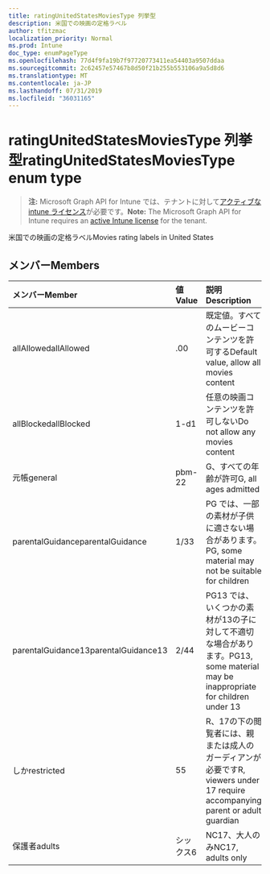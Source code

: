 ```yaml
---
title: ratingUnitedStatesMoviesType 列挙型
description: 米国での映画の定格ラベル
author: tfitzmac
localization_priority: Normal
ms.prod: Intune
doc_type: enumPageType
ms.openlocfilehash: 77d4f9fa19b7f97720773411ea54403a9507ddaa
ms.sourcegitcommit: 2c62457e57467b8d50f21b255b553106a9a5d8d6
ms.translationtype: MT
ms.contentlocale: ja-JP
ms.lasthandoff: 07/31/2019
ms.locfileid: "36031165"
---
```

# <a name="ratingunitedstatesmoviestype-enum-type"></a><span data-ttu-id="e9770-103">ratingUnitedStatesMoviesType 列挙型</span><span class="sxs-lookup"><span data-stu-id="e9770-103">ratingUnitedStatesMoviesType enum type</span></span>

> <span data-ttu-id="e9770-104">**注:** Microsoft Graph API for Intune では、テナントに対して[アクティブな intune ライセンス](https://go.microsoft.com/fwlink/?linkid=839381)が必要です。</span><span class="sxs-lookup"><span data-stu-id="e9770-104">**Note:** The Microsoft Graph API for Intune requires an [active Intune license](https://go.microsoft.com/fwlink/?linkid=839381) for the tenant.</span></span>

<span data-ttu-id="e9770-105">米国での映画の定格ラベル</span><span class="sxs-lookup"><span data-stu-id="e9770-105">Movies rating labels in United States</span></span>

## <a name="members"></a><span data-ttu-id="e9770-106">メンバー</span><span class="sxs-lookup"><span data-stu-id="e9770-106">Members</span></span>
|<span data-ttu-id="e9770-107">メンバー</span><span class="sxs-lookup"><span data-stu-id="e9770-107">Member</span></span>|<span data-ttu-id="e9770-108">値</span><span class="sxs-lookup"><span data-stu-id="e9770-108">Value</span></span>|<span data-ttu-id="e9770-109">説明</span><span class="sxs-lookup"><span data-stu-id="e9770-109">Description</span></span>|
|:---|:---|:---|
|<span data-ttu-id="e9770-110">allAllowed</span><span class="sxs-lookup"><span data-stu-id="e9770-110">allAllowed</span></span>|<span data-ttu-id="e9770-111">.0</span><span class="sxs-lookup"><span data-stu-id="e9770-111">0</span></span>|<span data-ttu-id="e9770-112">既定値。すべてのムービーコンテンツを許可する</span><span class="sxs-lookup"><span data-stu-id="e9770-112">Default value, allow all movies content</span></span>|
|<span data-ttu-id="e9770-113">allBlocked</span><span class="sxs-lookup"><span data-stu-id="e9770-113">allBlocked</span></span>|<span data-ttu-id="e9770-114">1-d</span><span class="sxs-lookup"><span data-stu-id="e9770-114">1</span></span>|<span data-ttu-id="e9770-115">任意の映画コンテンツを許可しない</span><span class="sxs-lookup"><span data-stu-id="e9770-115">Do not allow any movies content</span></span>|
|<span data-ttu-id="e9770-116">元帳</span><span class="sxs-lookup"><span data-stu-id="e9770-116">general</span></span>|<span data-ttu-id="e9770-117">pbm-2</span><span class="sxs-lookup"><span data-stu-id="e9770-117">2</span></span>|<span data-ttu-id="e9770-118">G、すべての年齢が許可</span><span class="sxs-lookup"><span data-stu-id="e9770-118">G, all ages admitted</span></span>|
|<span data-ttu-id="e9770-119">parentalGuidance</span><span class="sxs-lookup"><span data-stu-id="e9770-119">parentalGuidance</span></span>|<span data-ttu-id="e9770-120">1/3</span><span class="sxs-lookup"><span data-stu-id="e9770-120">3</span></span>|<span data-ttu-id="e9770-121">PG では、一部の素材が子供に適さない場合があります。</span><span class="sxs-lookup"><span data-stu-id="e9770-121">PG, some material may not be suitable for children</span></span>|
|<span data-ttu-id="e9770-122">parentalGuidance13</span><span class="sxs-lookup"><span data-stu-id="e9770-122">parentalGuidance13</span></span>|<span data-ttu-id="e9770-123">2/4</span><span class="sxs-lookup"><span data-stu-id="e9770-123">4</span></span>|<span data-ttu-id="e9770-124">PG13 では、いくつかの素材が13の子に対して不適切な場合があります。</span><span class="sxs-lookup"><span data-stu-id="e9770-124">PG13, some material may be inappropriate for children under 13</span></span>|
|<span data-ttu-id="e9770-125">しか</span><span class="sxs-lookup"><span data-stu-id="e9770-125">restricted</span></span>|<span data-ttu-id="e9770-126">5</span><span class="sxs-lookup"><span data-stu-id="e9770-126">5</span></span>|<span data-ttu-id="e9770-127">R、17の下の閲覧者には、親または成人のガーディアンが必要です</span><span class="sxs-lookup"><span data-stu-id="e9770-127">R, viewers under 17 require accompanying parent or adult guardian</span></span>|
|<span data-ttu-id="e9770-128">保護者</span><span class="sxs-lookup"><span data-stu-id="e9770-128">adults</span></span>|<span data-ttu-id="e9770-129">シックス</span><span class="sxs-lookup"><span data-stu-id="e9770-129">6</span></span>|<span data-ttu-id="e9770-130">NC17、大人のみ</span><span class="sxs-lookup"><span data-stu-id="e9770-130">NC17, adults only</span></span>|



